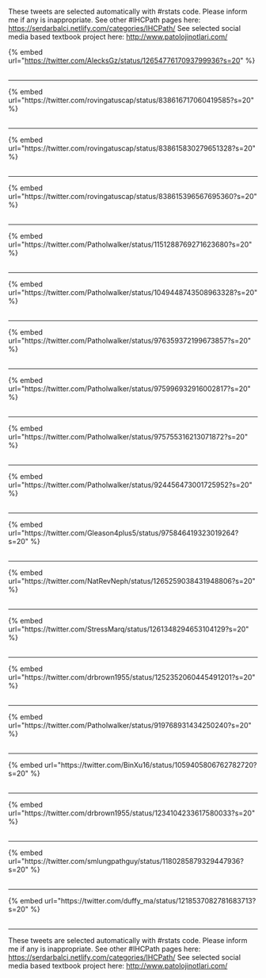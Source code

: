 

These tweets are selected automatically with #rstats code. Please inform me if any is inappropriate.
See other #IHCPath pages here: https://serdarbalci.netlify.com/categories/IHCPath/ 
See selected social media based textbook project here: http://www.patolojinotlari.com/

{% embed url="https://twitter.com/AlecksGz/status/1265477617093799936?s=20" %}<br>
<br>
<hr>
{% embed url="https://twitter.com/rovingatuscap/status/838616717060419585?s=20" %}<br>
<br>
<hr>
{% embed url="https://twitter.com/rovingatuscap/status/838615830279651328?s=20" %}<br>
<br>
<hr>
{% embed url="https://twitter.com/rovingatuscap/status/838615396567695360?s=20" %}<br>
<br>
<hr>
{% embed url="https://twitter.com/Patholwalker/status/1151288769271623680?s=20" %}<br>
<br>
<hr>
{% embed url="https://twitter.com/Patholwalker/status/1049448743508963328?s=20" %}<br>
<br>
<hr>
{% embed url="https://twitter.com/Patholwalker/status/976359372199673857?s=20" %}<br>
<br>
<hr>
{% embed url="https://twitter.com/Patholwalker/status/975996932916002817?s=20" %}<br>
<br>
<hr>
{% embed url="https://twitter.com/Patholwalker/status/975755316213071872?s=20" %}<br>
<br>
<hr>
{% embed url="https://twitter.com/Patholwalker/status/924456473001725952?s=20" %}<br>
<br>
<hr>
{% embed url="https://twitter.com/Gleason4plus5/status/975846419323019264?s=20" %}<br>
<br>
<hr>
{% embed url="https://twitter.com/NatRevNeph/status/1265259038431948806?s=20" %}<br>
<br>
<hr>
{% embed url="https://twitter.com/StressMarq/status/1261348294653104129?s=20" %}<br>
<br>
<hr>
{% embed url="https://twitter.com/drbrown1955/status/1252352060445491201?s=20" %}<br>
<br>
<hr>
{% embed url="https://twitter.com/Patholwalker/status/919768931434250240?s=20" %}<br>
<br>
<hr>
{% embed url="https://twitter.com/BinXu16/status/1059405806762782720?s=20" %}<br>
<br>
<hr>
{% embed url="https://twitter.com/drbrown1955/status/1234104233617580033?s=20" %}<br>
<br>
<hr>
{% embed url="https://twitter.com/smlungpathguy/status/1180285879329447936?s=20" %}<br>
<br>
<hr>
{% embed url="https://twitter.com/duffy_ma/status/1218537082781683713?s=20" %}<br>
<br>
<hr>


These tweets are selected automatically with #rstats code. Please inform me if any is inappropriate.
See other #IHCPath pages here: https://serdarbalci.netlify.com/categories/IHCPath/ 
See selected social media based textbook project here: http://www.patolojinotlari.com/
